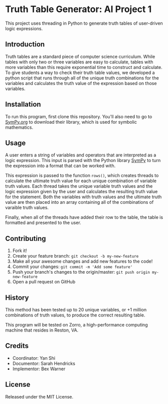 # Truth Table Generator: AI Project 1

This project uses threading in Python to generate truth tables of user-driven logic expressions. 

## Introduction
Truth tables are a standard piece of computer science curriculum. While tables with only two or three variables are easy to calculate, tables with more variables than this require exponential time to construct and calculate. To give students a way to check their truth table values, we developed a python script that runs through all of the unique truth combinations for the variables and calculates the truth value of the expression based on those variables.

## Installation
To run this program, first clone this repository. You'll also need to go to <a href="http://www.sympy.org/en/index.html">SymPy.org</a> to download their library, which is used for symbolic mathematics.

## Usage
A user enters a string of variables and operators that are interpreted as a logic expression. This input is parsed with the Python library <a href="http://www.sympy.org/en/index.html">SymPy</a> to turn the expression into a format that can be worked with. 

This expression is passed to the function `rows()`, which creates threads to calculate the ultimate truth value for each unique combination of variable truth values. Each thread takes the unique variable truth values and the logic expression given by the user and calculates the resulting truth value for the statement. Both the variables with truth values and the ultimate truth value are then placed into an array containing all of the combinations of varaible truth values.

Finally, when all of the threads have added their row to the table, the table is formatted and presented to the user.

## Contributing
1. Fork it!
2. Create your feature branch: `git checkout -b my-new-feature`
3. Make all your awesome changes and add new features to the code!
4. Commit your changes: `git commit -m 'Add some feature'`
5. Push your branch's changes to the origin/master: `git push origin my-new-feature`
6. Open a pull request on GitHub

## History
This method has been tested up to 20 unique variables, or +1 million combinations of truth values, to produce the correct resulting table.

This program will be tested on Zorro, a high-performance computing machine that resides in Reston, VA. 

## Credits
- Coordinator: Yan Shi
- Documentor: Sarah Hendricks
- Implementor: Bex Warner

## License
Released under the MIT License.
